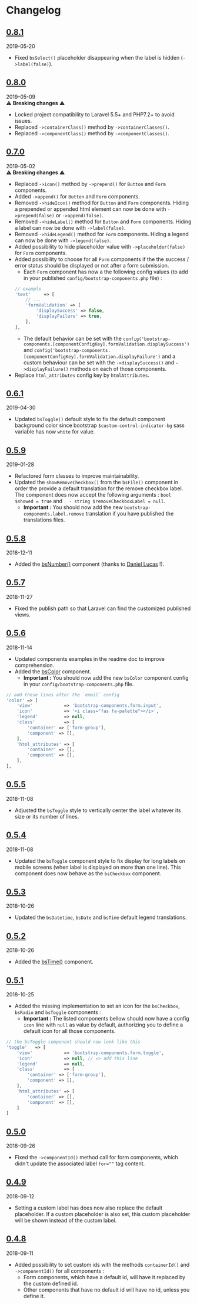 # Changelog

## [0.8.1](https://github.com/Okipa/laravel-bootstrap-components/releases/tag/0.8.1)
2019-05-20  
- Fixed `bsSelect()` placeholder disappearing when the label is hidden (`->label(false)`).

## [0.8.0](https://github.com/Okipa/laravel-bootstrap-components/releases/tag/0.8.0)
2019-05-09  
:warning: **Breaking changes** :warning:
- Locked project compatibility to Laravel 5.5+ and PHP7.2+ to avoid issues.
- Replaced `->containerClass()` method by `->containerClasses()`.
- Replaced `->componentClass()` method by `->componentClasses()`.

## [0.7.0](https://github.com/Okipa/laravel-bootstrap-components/releases/tag/0.7.0)
2019-05-02  
:warning: **Breaking changes** :warning:
- Replaced `->icon()` method by `->prepend()` for `Button` and `Form` components.
- Added `->append()` for `Button` and `Form` components.
- Removed `->hideIcon()` method for `Button` and `Form` components. Hiding a prepended or appended html element can now be done with `->prepend(false)` or `->append(false)`.
- Removed `->hideLabel()` method for `Button` and `Form` components. Hiding a label can now be done with `->label(false)`.
- Removed `->hideLegend()` method for `Form` components. Hiding a legend can now be done with `->legend(false)`.
- Added possibility to hide placeholder value with `->placeholder(false)` for `Form` components.
- Added possibility to choose for all `Form` components if the the success / error status should be displayed or not after a form submission.
  - Each `Form` component has now a the following config values (to add in your published `config/bootstrap-components.php` file) :
  ```php
  // example
  'text'     => [
      // ...
      'formValidation' => [
          'displaySuccess' => false,
          'displayFailure' => true,
      ],
  ],
  ```
  - The default behavior can be set with the `config('bootstrap-components.[componentConfigKey].formValidation.displaySuccess')` and `config('bootstrap-components.[componentConfigKey].formValidation.displayFailure')` and a custom behaviour can be set with the `->displaySuccess()` and `->displayFailure()` methods on each of those components.
- Replace `html_attributes` config key by `htmlAttributes`.

## [0.6.1](https://github.com/Okipa/laravel-bootstrap-components/releases/tag/0.6.1)
2019-04-30 
- Updated `bsToggle()` default style to fix the default component background color since bootstrap `$custom-control-indicator-bg` sass variable has now `white` for value.

## [0.5.9](https://github.com/Okipa/laravel-bootstrap-components/releases/tag/0.5.9)
2019-01-28 
- Refactored form classes to improve maintainability.
- Updated the `showRemoveCheckbox()` from the `bsFile()` component in order the provide a default translation for the remove checkbox label. The component does now accept the following arguments : `bool $showed = true` and `  - string $removeCheckboxLabel = null`.
  - **Important :** You should now add the new `bootstrap-components.label.remove` translation if you have published the translations files.

## [0.5.8](https://github.com/Okipa/laravel-bootstrap-components/releases/tag/0.5.8)
2018-12-11 
- Added the [bsNumber()](https://github.com/Okipa/laravel-bootstrap-components#bsnumber) component (thanks to [Daniel Lucas](https://github.com/daniel-chris-lucas) !).

## [0.5.7](https://github.com/Okipa/laravel-bootstrap-components/releases/tag/0.5.7)
2018-11-27 
- Fixed the publish path so that Laravel can find the customized published views.

## [0.5.6](https://github.com/Okipa/laravel-bootstrap-components/releases/tag/0.5.6)
2018-11-14
- Updated components examples in the readme doc to improve comprehension.
- Added the [bsColor](https://github.com/Okipa/laravel-bootstrap-components#bscolor) component.
  - **Important :** You should now add the new `bsColor` component config in your `config/bootstrap-components.php` file.
```php
// add these lines after the `email` config
'color' => [
    'view'            => 'bootstrap-components.form.input',
    'icon'            => '<i class="fas fa-palette"></i>',
    'legend'          => null,
    'class'           => [
        'container' => ['form-group'],
        'component' => [],
    ],
    'html_attributes' => [
        'container' => [],
        'component' => [],
    ],
],
```

## [0.5.5](https://github.com/Okipa/laravel-bootstrap-components/releases/tag/0.5.5)
2018-11-08
- Adjusted the `bsToggle` style to vertically center the label whatever its size or its number of lines.

## [0.5.4](https://github.com/Okipa/laravel-bootstrap-components/releases/tag/0.5.4)
2018-11-08
- Updated the `bsToggle` component style to fix display for long labels on mobile screens (when label is displayed on more than one line). This component does now behave as the `bsCheckbox` component.

## [0.5.3](https://github.com/Okipa/laravel-bootstrap-components/releases/tag/0.5.3)
2018-10-26
- Updated the `bsDatetime`, `bsDate` and `bsTime` default legend translations.

## [0.5.2](https://github.com/Okipa/laravel-bootstrap-components/releases/tag/0.5.2)
2018-10-26
- Added the [bsTime()](https://github.com/Okipa/laravel-bootstrap-components#bstime) component.

## [0.5.1](https://github.com/Okipa/laravel-bootstrap-components/releases/tag/0.5.1)
2018-10-25
- Added the missing implementation to set an icon for the `bsCheckbox`, `bsRadio` and `bsToggle` components :
  - **Important :** The listed components bellow should now have a config `icon` line with `null` as value by default, authorizing you to define a default icon for all those components.
```php
// the bsToggle component should now look like this
'toggle'   => [
    'view'            => 'bootstrap-components.form.toggle',
    'icon'            => null, // => add this line
    'legend'          => null,
    'class'           => [
        'container' => ['form-group'],
        'component' => [],
    ],
    'html_attributes' => [
        'container' => [],
        'component' => [],
    ]
]
```

## [0.5.0](https://github.com/Okipa/laravel-bootstrap-components/releases/tag/0.5.0)
2018-09-26
- Fixed the `->componentId()` method call for form components, which didn't update the associated label `for=""` tag content.

## [0.4.9](https://github.com/Okipa/laravel-bootstrap-components/releases/tag/0.4.9)
2018-09-12
- Setting a custom label has does now also replace the default placeholder. If a custom placeholder is also set, this custom placeholder will be shown instead of the custom label.

## [0.4.8](https://github.com/Okipa/laravel-bootstrap-components/releases/tag/0.4.8)
2018-09-11
- Added possibility to set custom ids with the methods `containerId()` and `->componentId()` for all components :
  - Form components, which have a default id, will have it replaced by the custom defined id.
  - Other components that have no default id will have no id, unless you define it.
